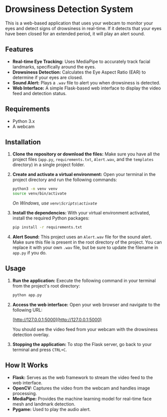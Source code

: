 # Drowsiness Detection System

This is a web-based application that uses your webcam to monitor your eyes and detect signs of drowsiness in real-time. If it detects that your eyes have been closed for an extended period, it will play an alert sound.

## Features

-   **Real-time Eye Tracking:** Uses MediaPipe to accurately track facial landmarks, specifically around the eyes.
-   **Drowsiness Detection:** Calculates the Eye Aspect Ratio (EAR) to determine if your eyes are closed.
-   **Sound Alert:** Plays a `.wav` file to alert you when drowsiness is detected.
-   **Web Interface:** A simple Flask-based web interface to display the video feed and detection status.

## Requirements

-   Python 3.x
-   A webcam

## Installation

1.  **Clone the repository or download the files:**
    Make sure you have all the project files (`app.py`, `requirements.txt`, `Alert.wav`, and the `templates` directory) in a single project folder.

2.  **Create and activate a virtual environment:**
    Open your terminal in the project directory and run the following commands:

    ```bash
    python3 -m venv venv
    source venv/bin/activate
    ```
    *On Windows, use `venv\Scripts\activate`*

3.  **Install the dependencies:**
    With your virtual environment activated, install the required Python packages:

    ```bash
    pip install -r requirements.txt
    ```

4.  **Alert Sound:**
    This project uses an `Alert.wav` file for the sound alert. Make sure this file is present in the root directory of the project. You can replace it with your own `.wav` file, but be sure to update the filename in `app.py` if you do.

## Usage

1.  **Run the application:**
    Execute the following command in your terminal from the project's root directory:

    ```bash
    python app.py
    ```

2.  **Access the web interface:**
    Open your web browser and navigate to the following URL:

    [http://127.0.0.1:5000](http://127.0.0.1:5000)

    You should see the video feed from your webcam with the drowsiness detection overlay.

3.  **Stopping the application:**
    To stop the Flask server, go back to your terminal and press `CTRL+C`.

## How It Works

-   **Flask:** Serves as the web framework to stream the video feed to the web interface.
-   **OpenCV:** Captures the video from the webcam and handles image processing.
-   **MediaPipe:** Provides the machine learning model for real-time face mesh and landmark detection.
-   **Pygame:** Used to play the audio alert. 